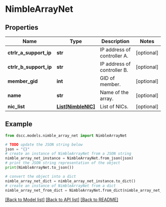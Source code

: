 # NimbleArrayNet


## Properties

Name | Type | Description | Notes
------------ | ------------- | ------------- | -------------
**ctrlr_a_support_ip** | **str** | IP address of controller A. | [optional] 
**ctrlr_b_support_ip** | **str** | IP address of controller B. | [optional] 
**member_gid** | **int** | GID of member. | [optional] 
**name** | **str** | Name of the array. | [optional] 
**nic_list** | [**List[NimbleNIC]**](NimbleNIC.md) | List of NICs. | [optional] 

## Example

```python
from dscc.models.nimble_array_net import NimbleArrayNet

# TODO update the JSON string below
json = "{}"
# create an instance of NimbleArrayNet from a JSON string
nimble_array_net_instance = NimbleArrayNet.from_json(json)
# print the JSON string representation of the object
print(NimbleArrayNet.to_json())

# convert the object into a dict
nimble_array_net_dict = nimble_array_net_instance.to_dict()
# create an instance of NimbleArrayNet from a dict
nimble_array_net_from_dict = NimbleArrayNet.from_dict(nimble_array_net_dict)
```
[[Back to Model list]](../README.md#documentation-for-models) [[Back to API list]](../README.md#documentation-for-api-endpoints) [[Back to README]](../README.md)


